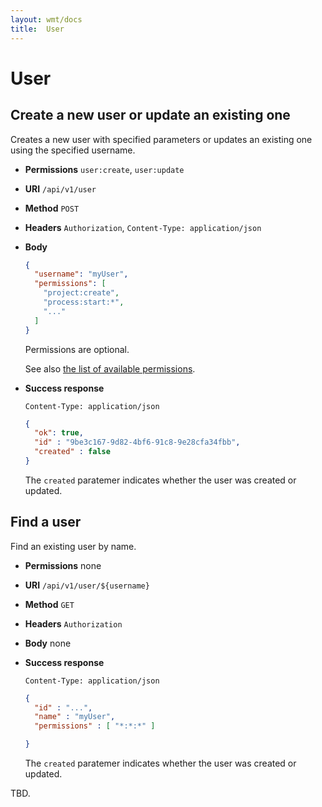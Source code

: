 ```yaml
---
layout: wmt/docs
title:  User
---
```


# User

## Create a new user or update an existing one

Creates a new user with specified parameters or updates an existing one
using the specified username.

* **Permissions** `user:create`, `user:update`
* **URI** `/api/v1/user`
* **Method** `POST`
* **Headers** `Authorization`, `Content-Type: application/json`
* **Body**
    ```json
    {
      "username": "myUser",
      "permissions": [
        "project:create",
        "process:start:*",
        "..."
      ]
    }
    ```
    Permissions are optional.
    
    See also [the list of available permissions](../getting-started/security.html#permissions).
* **Success response**
    ```
    Content-Type: application/json
    ```
    
    ```json
    {
      "ok": true,
      "id" : "9be3c167-9d82-4bf6-91c8-9e28cfa34fbb",
      "created" : false
    }
    ```
    
    The `created` paratemer indicates whether the user was created or updated.

## Find a user

Find an existing user by name.

* **Permissions** none
* **URI** `/api/v1/user/${username}`
* **Method** `GET`
* **Headers** `Authorization`
* **Body**
    none
* **Success response**
    ```
    Content-Type: application/json
    ```
    
    ```json
    {
      "id" : "...",
      "name" : "myUser",
      "permissions" : [ "*:*:*" ]
    
    }
    ```
    
    The `created` paratemer indicates whether the user was created or updated.
    
TBD.
